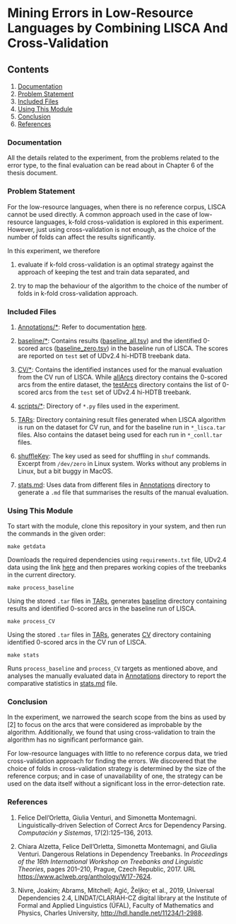 <h1>Mining Errors in Low-Resource Languages by Combining LISCA And
Cross-Validation</h1>

<h2>Contents</h2>

1. [Documentation](#documentation)
2. [Problem Statement](#problem-statement)
3. [Included Files](#included-files)
4. [Using This Module](#using-this-module)
5. [Conclusion](#conclusion)
6. [References](#references)

<h3>Documentation</h3>

All the details related to the experiment, from the problems related to the error type, to the final evaluation can be 
read about in Chapter 6 of the thesis document. 

[//]: # "[thesis document](../docs/thesis.pdf)."

<h3>Problem Statement</h3>

For the low-resource languages, when there is no reference corpus, 
LISCA cannot be used directly. A common approach used in the case 
of low-resource languages, k-fold cross-validation is explored in 
this experiment. However, just using cross-validation is not enough, 
as the choice of the number of folds can affect the results significantly.
 
In this experiment, we therefore 

1.  evaluate if k-fold cross-validation is an optimal strategy 
against the approach of keeping the test and train data separated, and 

2.  try to map the behaviour of the algorithm to the choice of the 
number of folds in k-fold cross-validation approach.

<h3>Included Files</h3>

1. [Annotations/*](./Annotations): Refer to documentation
[here](Annotations/README.md).

2. [baseline/*](./baseline): Contains results ([baseline_all.tsv](./baseline/baseline_all.tsv)) and the identified 0-scored arcs ([baseline_zero.tsv](./baseline/baseline_zero.tsv))
 in the baseline run of LISCA. The scores are reported on `test` set of UDv2.4 hi-HDTB treebank data.

3. [CV/*](./CV): Contains the identified instances used for the manual evaluation from the CV run of LISCA. While [allArcs](./CV/allArcs) directory
contains the 0-scored arcs from the entire dataset, the [testArcs](./CV/testArcs) directory contains the list of 0-scored arcs
from the `test` set of UDv2.4 hi-HDTB treebank.

4. [scripts/*](./scripts): Directory of `*.py` files used in the experiment.

5. [TARs](./TARs): Directory containing result files generated when LISCA algorithm is run on the dataset for CV run, and for the baseline run in 
`*_lisca.tar` files. Also contains the dataset being used for each run in `*_conll.tar` files.  

6. [shuffleKey](./.shuffleKey): The key used as seed for shuffling in `shuf` commands. Excerpt from `/dev/zero` in Linux system. 
Works without any problems in Linux, but a bit buggy in MacOS. 

7. [stats.md](./stats.md): Uses data from different files in [Annotations](./Annotations) directory to generate a `.md` file 
that summarises the results of the manual evaluation.

<h3>Using This Module</h3>

To start with the module, clone this repository in your system, and then run the commands in the given order:

    make getdata
 Downloads the required dependencies using `requirements.txt` file, UDv2.4 data using the link
 [here](https://lindat.mff.cuni.cz/repository/xmlui/handle/11234/1-2988) and then prepares working 
 copies of the treebanks in the current directory.
 
    make process_baseline
 Using the stored `.tar` files in [TARs](TARs), generates [baseline](./baseline) directory containing results and identified 0-scored arcs
 in the baseline run of LISCA.
 
    make process_CV
Using the stored `.tar` files in [TARs](./TARs), generates [CV](./CV) directory containing identified 0-scored arcs in the 
CV run of LISCA.
 
    make stats
  Runs `process_baseline` and `process_CV` targets as mentioned above, and analyses the manually evaluated data in
  [Annotations](./Annotations) directory to report the comparative statistics in 
  [stats.md](./stats.md) file.

<h3>Conclusion</h3>

In the experiment, we narrowed the search scope from the bins as used by [2] to focus on the arcs that were considered as improbable by the algorithm.
Additionally, we found that using cross-validation to train the algorithm
has no significant performance gain.

For low-resource languages with little to no reference corpus data, we tried
cross-validation approach for finding the errors. We discovered that the choice of
folds in cross-validation strategy is determined by the size of the reference corpus;
and in case of unavailability of one, the strategy can be used on the data itself
without a significant loss in the error-detection rate.

<h3>References</h3>

1. Felice Dell’Orletta, Giulia Venturi, and Simonetta Montemagni. Linguistically-driven
Selection of Correct Arcs for Dependency Parsing. <i>Computación y Sistemas</i>,
17(2):125–136, 2013.

2. Chiara Alzetta, Felice Dell’Orletta, Simonetta Montemagni, and Giulia Venturi.
Dangerous Relations in Dependency Treebanks. In <i>Proceedings of the 16th
International Workshop on Treebanks and Linguistic Theories</i>, pages 201–210,
Prague, Czech Republic, 2017. URL 
https://www.aclweb.org/anthology/W17-7624.

3. Nivre, Joakim; Abrams, Mitchell; Agić, Željko; et al., 2019, 
  Universal Dependencies 2.4, LINDAT/CLARIAH-CZ digital library at the Institute of Formal and Applied Linguistics (ÚFAL), Faculty of Mathematics and Physics, Charles University, 
  http://hdl.handle.net/11234/1-2988.